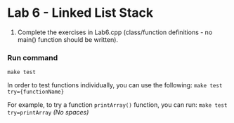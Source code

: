 # Lab 6 - Linked List Stack
1. Complete the exercises in Lab6.cpp (class/function definitions - no main() function should be written).


### Run command
`make test`

In order to test functions individually, you can use the following:
`make test try={functionName}`

For example, to try a function `printArray()` function, you can run:
`make test try=printArray` *(No spaces)*